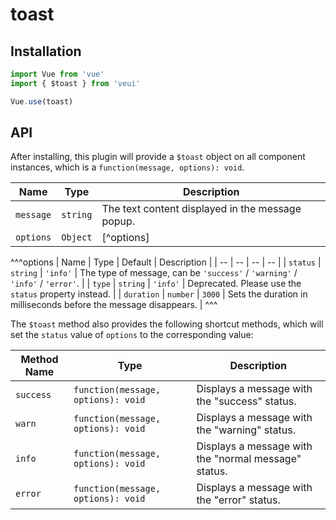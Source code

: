# toast

## Installation

```js
import Vue from 'vue'
import { $toast } from 'veui'

Vue.use(toast)
```

## API

After installing, this plugin will provide a `$toast` object on all component instances, which is a `function(message, options): void`.

| Name | Type | Description |
| -- | -- | -- |
| `message` | `string` | The text content displayed in the message popup. |
| `options` | `Object` | [^options] |

^^^options
| Name | Type | Default | Description |
| -- | -- | -- | -- |
| `status` | `string` | `'info'` | The type of message, can be `'success'` / `'warning'` / `'info'` / `'error'`. |
| `type` | `string` | `'info'` | Deprecated. Please use the `status` property instead. |
| `duration` | `number` | `3000` | Sets the duration in milliseconds before the message disappears. |
^^^

The `$toast` method also provides the following shortcut methods, which will set the `status` value of `options` to the corresponding value:

| Method Name | Type | Description |
| -- | -- | -- |
| `success` | `function(message, options): void` | Displays a message with the "success" status. |
| `warn` | `function(message, options): void` | Displays a message with the "warning" status. |
| `info` | `function(message, options): void` | Displays a message with the "normal message" status. |
| `error` | `function(message, options): void` | Displays a message with the "error" status. |
